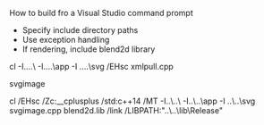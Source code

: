 
How to build fro a Visual Studio command prompt

* Specify include directory paths
* Use exception handling
* If rendering, include blend2d library


cl  -I..\..\ -I..\..\app -I ..\..\svg /EHsc xmlpull.cpp

svgimage<p>
cl  /EHsc  /Zc:__cplusplus /std:c++14 /MT  -I..\\..\\ -I..\\..\\app -I ..\\..\\svg   svgimage.cpp blend2d.lib  /link /LIBPATH:"..\\..\\lib\\Release"
